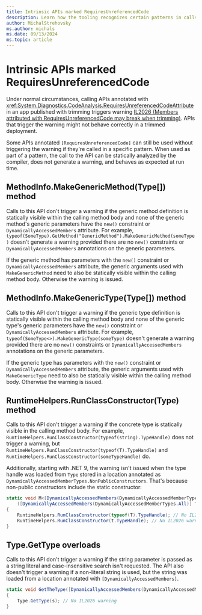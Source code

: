 ```yaml
---
title: Intrinsic APIs marked RequiresUnreferencedCode
description: Learn how the tooling recognizes certain patterns in calls to APIs annotated with RequiresUnreferencedCode.
author: MichalStrehovsky
ms.author: michals
ms.date: 09/13/2024
ms.topic: article
---
```


# Intrinsic APIs marked RequiresUnreferencedCode

Under normal circumstances, calling APIs annotated with <xref:System.Diagnostics.CodeAnalysis.RequiresUnreferencedCodeAttribute> in an app published with trimming triggers warning [IL2026 (Members attributed with RequiresUnreferencedCode may break when trimming)](trim-warnings/il2026.md). APIs that trigger the warning might not behave correctly in a trimmed deployment.

Some APIs annotated `[RequiresUnreferencedCode]` can still be used without triggering the warning if they're called in a specific pattern. When used as part of a pattern, the call to the API can be statically analyzed by the compiler, does not generate a warning, and behaves as expected at run time.

## MethodInfo.MakeGenericMethod(Type[]) method

Calls to this API don't trigger a warning if the generic method definition is statically visible within the calling method body and none of the generic method's generic parameters have the `new()` constraint or `DynamicallyAccessedMembers` attribute. For example, `typeof(SomeType).GetMethod("GenericMethod").MakeGenericMethod(someType)` doesn't generate a warning provided there are no `new()` constraints or `DynamicallyAccessedMembers` annotations on the generic parameters.

If the generic method has parameters with the `new()` constraint or `DynamicallyAccessedMembers` attribute, the generic arguments used with `MakeGenericMethod` need to also be statically visible within the calling method body. Otherwise the warning is issued.

## MethodInfo.MakeGenericType(Type[]) method

Calls to this API don't trigger a warning if the generic type definition is statically visible within the calling method body and none of the generic type's generic parameters have the `new()` constraint or `DynamicallyAccessedMembers` attribute. For example, `typeof(SomeType<>).MakeGenericType(someType)` doesn't generate a warning provided there are no `new()` constraints or `DynamicallyAccessedMembers` annotations on the generic parameters.

If the generic type has parameters with the `new()` constraint or `DynamicallyAccessedMembers` attribute, the generic arguments used with `MakeGenericType` need to also be statically visible within the calling method body. Otherwise the warning is issued.

## RuntimeHelpers.RunClassConstructor(Type) method

Calls to this API don't trigger a warning if the concrete type is statically visible in the calling method body. For example, `RuntimeHelpers.RunClassConstructor(typeof(string).TypeHandle)` does not trigger a warning, but `RuntimeHelpers.RunClassConstructor(typeof(T).TypeHandle)` and `RuntimeHelpers.RunClassConstructor(someTypeHandle)` do.

Additionally, starting with .NET 9, the warning isn't issued when the type handle was loaded from `Type` stored in a location annotated as `DynamicallyAccessedMemberTypes.NonPublicConstructors`. That's because non-public constructors include the static constructor:

```csharp
static void M<[DynamicallyAccessedMembers(DynamicallyAccessedMemberTypes.NonPublicConstructors)] T>
    ([DynamicallyAccessedMembers(DynamicallyAccessedMemberTypes.All)] Type t)
{
    RuntimeHelpers.RunClassConstructor(typeof(T).TypeHandle); // No IL2026 warning
    RuntimeHelpers.RunClassConstructor(t.TypeHandle); // No IL2026 warning
}

```

## Type.GetType overloads

Calls to this API don't trigger a warning if the string parameter is passed as a string literal and case-insensitive search isn't requested. The API also doesn't trigger a warning if a non-literal string is used, but the string was loaded from a location annotated with `[DynamicallyAccessedMembers]`.

```csharp
static void GetTheType([DynamicallyAccessedMembers(DynamicallyAccessedMemberTypes.NonPublicConstructors)] string s)
{
    Type.GetType(s); // No IL2026 warning
}
```
